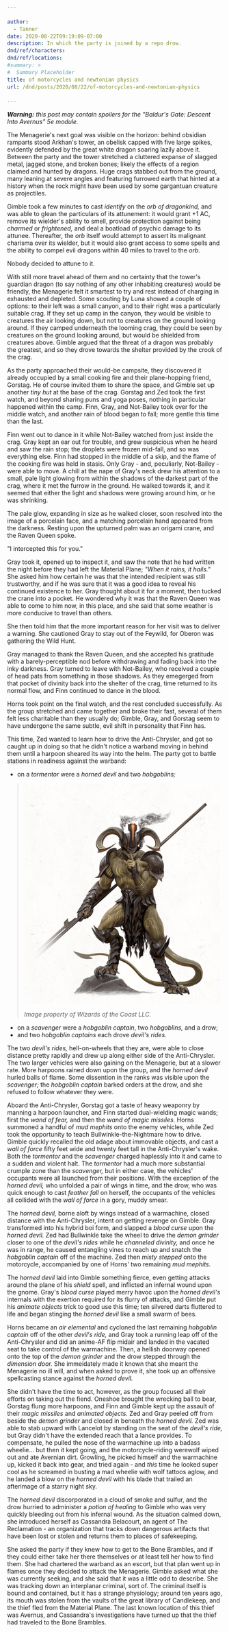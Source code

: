 ```yaml
---

author:
  - Tanner
date: 2020-08-22T09:19:09-07:00
description: In which the party is joined by a repo drow.
dnd/ref/characters:
dnd/ref/locations:
#summary: >
#  Summary Placeholder
title: of motorcycles and newtonian physics
url: /dnd/posts/2020/08/22/of-motorcycles-and-newtonian-physics

---
```


_**Warning:** this post may contain spoilers for the "Baldur's Gate: Descent Into Avernus" 5e module._

The Menagerie's next goal was visible on the horizon: behind obsidian ramparts stood Arkhan's tower, an obelisk capped with five large spikes, evidently defended by the great white dragon soaring lazily above it. Between the party and the tower stretched a cluttered expanse of slagged metal, jagged stone, and broken bones; likely the effects of a region claimed and hunted by dragons. Huge crags stabbed out from the ground, many leaning at severe angles and featuring furrowed earth that hinted at a history when the rock might have been used by some gargantuan creature as projectiles.

Gimble took a few minutes to cast _identify_ on the _orb of dragonkind,_ and was able to glean the particulars of its attunement: it would grant +1 AC, remove its wielder's ability to smell, provide protection against being _charmed_ or _frightened,_ and deal a boatload of psychic damage to its attunee. Thereafter, the _orb_ itself would attempt to assert its malignant charisma over its wielder, but it would also grant access to some spells and the ability to compel evil dragons within 40 miles to travel to the _orb._

Nobody decided to attune to it.

With still more travel ahead of them and no certainty that the tower's guardian dragon (to say nothing of any other inhabiting creatures) would be friendly, the Menagerie felt it smartest to try and rest instead of charging in exhausted and depleted. Some scouting by Luna showed a couple of options: to their left was a small canyon, and to their right was a particularly suitable crag. If they set up camp in the canyon, they would be visible to creatures the air looking down, but not to creatures on the ground looking around. If they camped underneath the looming crag, they could be seen by creatures on the ground looking around, but would be shielded from creatures above. Gimble argued that the threat of a dragon was probably the greatest, and so they drove towards the shelter provided by the crook of the crag.

As the party approached their would-be campsite, they discovered it already occupied by a small cooking fire and their plane-hopping friend, Gorstag. He of course invited them to share the space, and Gimble set up another _tiny hut_ at the base of the crag. Gorstag and Zed took the first watch, and beyond sharing puns and yoga poses, nothing in particular happened within the camp. Finn, Gray, and Not-Bailey took over for the middle watch, and another rain of blood began to fall; more gentle this time than the last.

Finn went out to dance in it while Not-Bailey watched from just inside the crag. Gray kept an ear out for trouble, and grew suspicious when he heard and saw the rain stop; the droplets were frozen mid-fall, and so was everything else. Finn had stopped in the middle of a skip, and the flame of the cooking fire was held in stasis. Only Gray - and, peculiarly, Not-Bailey - were able to move. A chill at the nape of Gray's neck drew his attention to a small, pale light glowing from within the shadows of the darkest part of the crag, where it met the furrow in the ground. He walked towards it, and it seemed that either the light and shadows were growing around him, or he was shrinking.

The pale glow, expanding in size as he walked closer, soon resolved into the image of a porcelain face, and a matching porcelain hand appeared from the darkness. Resting upon the upturned palm was an origami crane, and the Raven Queen spoke.

"I intercepted this for you."

Gray took it, opened up to inspect it, and saw the note that he had written the night before they had left the Material Plane; _"When it rains, it hails."_ She asked him how certain he was that the intended recipient was still trustworthy, and if he was sure that it was a good idea to reveal his continued existence to her. Gray thought about it for a moment, then tucked the crane into a pocket. He wondered why it was that the Raven Queen was able to come to him now, in this place, and she said that some weather is more conducive to travel than others.

She then told him that the more important reason for her visit was to deliver a warning. She cautioned Gray to stay out of the Feywild, for Oberon was gathering the Wild Hunt.

Gray managed to thank the Raven Queen, and she accepted his gratitude with a barely-perceptible nod before withdrawing and fading back into the inky darkness. Gray turned to leave with Not-Bailey, who received a couple of head pats from something in those shadows. As they emegerged from that pocket of divinity back into the shelter of the crag, time returned to its normal flow, and Finn continued to dance in the blood.

Horns took point on the final watch, and the rest concluded successfully. As the group stretched and came together and broke their fast, several of them felt less charitable than they usually do; Gimble, Gray, and Gorstag seem to have undergone the same subtle, evil shift in personality that Finn has.

This time, Zed wanted to learn how to drive the Anti-Chrysler, and got so caught up in doing so that he didn't notice a warband moving in behind them until a harpoon sheared its way into the helm. The party got to battle stations in readiness against the warband:

- on a _tormentor_ were a _horned devil_ and two _hobgoblins;_

> ![the horned devil "bitter breath"](/images/dnd/monster-bitter-breath.png)
>
> _Image property of Wizards of the Coast LLC._

- on a _scavenger_ were a _hobgoblin captain_, two _hobgoblins,_ and a drow;
- and two _hobgoblin captains_ each drove _devil's rides._

The two _devil's rides,_ hell-on-wheels that they are, were able to close distance pretty rapidly and drew up along either side of the Anti-Chrysler. The two larger vehicles were also gaining on the Menagerie, but at a slower rate. More harpoons rained down upon the group, and the _horned devil_ hurled balls of flame. Some dissention in the ranks was visible upon the _scavenger;_ the _hobgoblin captain_ barked orders at the drow, and she refused to follow whatever they were.

Aboard the Anti-Chrysler, Gorstag got a taste of heavy weaponry by manning a harpoon launcher, and Finn started dual-wielding magic wands; first the _wand of fear,_ and then the _wand of magic missiles._ Horns summoned a handful of _mud mephits_ onto the enemy vehicles, while Zed took the opportunity to teach Bullwinkle-the-Nightmare how to drive. Gimble quickly recalled the old adage about immovable objects, and cast a _wall of force_ fifty feet wide and twenty feet tall in the Anti-Chrysler's wake. Both the _tormentor_ and the _scavenger_ charged haplessly into it and came to a sudden and violent halt. The _tormentor_ had a much more substantial crumple zone than the _scavenger,_ but in either case, the vehicles' occupants were all launched from their positions. With the exception of the _horned devil,_ who unfolded a pair of wings in time, and the drow, who was quick enough to cast _feather fall_ on herself, the occupants of the vehicles all collided with the _wall of force_ in a gory, muddy smear.

The _horned devil,_ borne aloft by wings instead of a warmachine, closed distance with the Anti-Chrysler, intent on getting revenge on Gimble. Gray transformed into his hybrid boi form, and slapped a _blood curse_ upon the _horned devil._ Zed had Bullwinkle take the wheel to drive the _demon grinder_ closer to one of the _devil's rides_ while he _channeled divinity,_ and once he was in range, he caused entangling vines to reach up and snatch the _hobgoblin captain_ off of the machine. Zed then _misty stepped_ onto the motorcycle, accompanied by one of Horns' two remaining _mud mephits._

The _horned devil_ laid into Gimble something fierce, even getting attacks around the plane of his _shield_ spell, and inflicted an infernal wound upon the gnome. Gray's _blood curse_ played merry havoc upon the _horned devil's_ internals with the exertion required for its flurry of attacks, and Gimble put his _animate objects_ trick to good use this time; ten silvered darts fluttered to life and began stinging the _horned devil_ like a small swarm of bees.

Horns became an _air elemental_ and cycloned the last remaining _hobgoblin captain_ off of the other _devil's ride,_ and Gray took a running leap off of the Anti-Chrysler and did an anime-AF flip midair and landed in the vacated seat to take control of the warmachine. Then, a hellish doorway opened onto the top of the _demon grinder_ and the drow stepped through the _dimension door._ She immeidately made it known that she meant the Menagerie no ill will, and when asked to prove it, she took up an offensive spellcasting stance against the _horned devil._

She didn't have the time to act, however, as the group focused all their efforts on taking out the fiend. Oneshoe brought the wrecking ball to bear, Gorstag flung more harpoons, and Finn and Gimble kept up the assault of their _magic missiles_ and _animated objects._ Zed and Gray peeled off from beside the _demon grinder_ and closed in beneath the _horned devil._ Zed was able to stab upward with Lancelot by standing on the seat of the _devil's ride,_ but Gray didn't have the extended reach that a lance provides. To compensate, he pulled the nose of the warmachine up into a badass wheelie... but then it kept going, and the motorcycle-riding werewolf wiped out and ate Avernian dirt. Growling, he picked himself and the warmachine up, kicked it back into gear, and tried again - and _this_ time he looked super cool as he screamed in busting a mad wheelie with wolf tattoos aglow, and he landed a blow on the _horned devil_ with his blade that trailed an afterimage of a starry night sky.

The _horned devil_ discorporated in a cloud of smoke and sulfur, and the drow hurried to administer a _potion of healing_ to Gimble who was very quickly bleeding out from his infernal wound. As the situation calmed down, she introduced herself as Cassandra Belacourt, an agent of The Reclamation - an organization that tracks down dangerous artifacts that have been lost or stolen and returns them to places of safekeeping.

She asked the party if they knew how to get to the Bone Brambles, and if they could either take her there themselves or at least tell her how to find them. She had chartered the warband as an escort, but that plan went up in flames once they decided to attack the Menagerie. Gimble asked what she was currently seeking, and she said that it was a little odd to describe. She was tracking down an interplanar criminal, sort of. The criminal itself is bound and contained, but it has a strange physiology; around ten years ago, its mouth was stolen from the vaults of the great library of Candlekeep, and the thief fled from the Material Plane. The last known location of this thief was Avernus, and Cassandra's investigations have turned up that the thief had traveled to the Bone Brambles.


